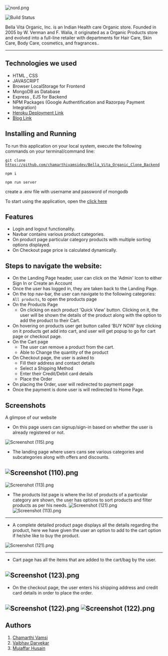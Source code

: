 ![nord.png](https://cdn.shopify.com/s/files/1/0054/6665/2718/files/bvo-updated-logo-2.png?v=1624107079)

![Build Status](https://cdn.hashnode.com/res/hashnode/image/upload/v1639927185177/diTNoIr4q.png?w=1600&h=840&fit=crop&crop=entropy&auto=compress)

Bella Vita Organic, Inc. is an Indian Health care Organic store. Founded in 2005 by W. Verman and F. Walia, it originated as a Organic Products store and evolved into a full-line retailer with departments for Hair Care, Skin Care, Body Care, cosmetics, and fragrances..

---


## Technologies we used
<!-- <hr> -->
- HTML , CSS
- JAVASCRIPT
- Browser LocalStorage for Frontend
- MongoDB as Database
- Express , EJS for Backend
- NPM Packages (Google Authentification and Razorpay Payment Integration)
- [Heroku Deployment Link](https://bellavitaorganic-cloned.herokuapp.com)
- [Blog Link](https://hashnode.com/post/bella-vita-organic-website-clone-with-backendnodejs-express-and-mongodb-ckyr90iqh000e4us14slw6ycr)

## Installing and Running
<!-- <hr> -->
To run this application on your local system, execute the following commands on your terminal/command line:
  
  <code>git clone https://github.com/chamarthivamsidev/Bella_Vita_Organic_Clone_Backend</code>
  
  <code>npm i</code> 
  
  <code>npm run server</code> 
  
  create a .env file with username and password of mongodb
  

To start using the application, open the <a href="https://bellavitaorganic-cloned.herokuapp.com" target="_blank">[click here](https://bellavitaorganic-cloned.herokuapp.com)</a> 

## Features 
<!-- --- -->
- Login and logout functionality.
- Navbar contains various product categories.
- On product page particular category products with multiple sorting options displayed.
- On Checkout page price is calculated dynamically.

## Steps to navigate the website:
<!-- <hr> -->
- On the Landing Page header, user can click on the 'Admin' Icon to either Sign In or Create an Account
- Once the user has logged in, they are taken back to the Landing Page.
- On the top nav-bar, the user can navigate to the following categories: `All products`, to open the products page
- On the Products Page 
  - On clicking on each product 'Quick View' button. Clicking on it, the user will be shown the details of the product along with the option to add the product to their Cart.
- On hovering on products user get button called 'BUY NOW' bye clicking on it products get add into cart, and user will get popup to go for cart page or checkout page.
- On the Cart page
  - The user can remove a product from the cart.
  - Able to Change the quantity of the product
- On Checkout page, the user is asked to
  - Fill their address and contact details
  - Select a Shipping Method
  - Enter their Credit/Debit card details
  - Place the Order
- On placing the Order, user will redirected to payment page
- Once the payment is done user is will redirected to Home Page.
  

## Screenshots
<!-- --- -->
A glimpse of our website

- On this page users can signup/sign-in based on whether the user is already registered or not.

![Screenshot (115).png](https://cdn.hashnode.com/res/hashnode/image/upload/v1643862334980/Tc8N1bH7l.png)
- The landing page where users cans see various categories and subcategories along with offers and discounts.


![Screenshot (110).png](	https://cdn.hashnode.com/res/hashnode/image/upload/v1639927185177/diTNoIr4q.png?auto=compress)
---


![Screenshot (113).png](https://cdn.hashnode.com/res/hashnode/image/upload/v1639927362366/9XZqQtnu_.png?auto=compress)

- The products list page is where the list of products of a particular category are shown, the user has options to sort products and filter products as per his needs.
![Screenshot (121).png](https://cdn.hashnode.com/res/hashnode/image/upload/v1639929001512/ASDuGgFPR.png?auto=compress)
![Screenshot (113).png](https://cdn.hashnode.com/res/hashnode/image/upload/v1639927503511/CQeMJ80WI.png?auto=compress)
	
---
- A complete detailed product page displays all the details regarding the product, here we have given the user an option to add to the cart option if he/she like to buy the product.


![Screenshot (121).png](https://cdn.hashnode.com/res/hashnode/image/upload/v1642939092811/M3Pjd5mt-.png?auto=compress)

---
- Cart page has all the items that are added to the cart/bag by the user.

![Screenshot (123).png](https://cdn.hashnode.com/res/hashnode/image/upload/v1639929128790/wHpCOmGOu.png?auto=compress)
---
- On the checkout page, the user enters his shipping address and credit card details in order to place the order.

![Screenshot (122).png](https://cdn.hashnode.com/res/hashnode/image/upload/v1639929451111/naWajOWXD.png?auto=compress)
![Screenshot (122).png](https://cdn.hashnode.com/res/hashnode/image/upload/v1639929567030/JsHdxOAAeM.png?auto=compress)
---


## Authors

  1. [Chamarthi Vamsi](https://github.com/chamarthivamsidev) 
  2. [Vaibhav Darvekar](https://github.com/vaibhav123-dev) 
  3. [Mujaffar Husain](https://github.com/mujhusain) 









